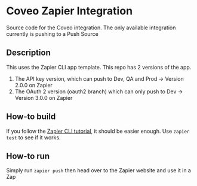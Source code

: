 # Coveo Zapier Integration
Source code for the Coveo integration.
The only available integration currently is pushing to a Push Source

## Description
This uses the Zapier CLI app template. This repo has 2 versions of the app.
1. The API key version, which can push to Dev, QA and Prod -> Version 2.0.0 on Zapier
2. The OAuth 2 version (oauth2 branch) which can only push to Dev -> Version 3.0.0 on Zapier

## How-to build
If you follow the [Zapier CLI tutorial](https://github.com/zapier/zapier-platform-cli/wiki/Tutorial), it should be easier enough.
Use `zapier test` to see if it works.

## How-to run
Simply run `zapier push` then head over to the Zapier website and use it in a Zap